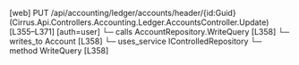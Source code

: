 [web] PUT /api/accounting/ledger/accounts/header/{id:Guid}  (Cirrus.Api.Controllers.Accounting.Ledger.AccountsController.Update)  [L355–L371] [auth=user]
  └─ calls AccountRepository.WriteQuery [L358]
  └─ writes_to Account [L358]
  └─ uses_service IControlledRepository<Account>
    └─ method WriteQuery [L358]

